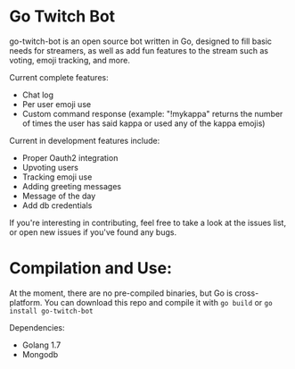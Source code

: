# Go Twitch Bot
go-twitch-bot is an open source bot written in Go, designed to fill basic needs for streamers, as well as add fun features to the stream such as voting, emoji tracking, and more.

Current complete features:
- Chat log
- Per user emoji use
- Custom command response (example: "!mykappa" returns the number of times the user has said kappa or used any of the kappa emojis)

Current in development features include:
- Proper Oauth2 integration
- Upvoting users
- Tracking emoji use
- Adding greeting messages
- Message of the day
- Add db credentials

If you're interesting in contributing, feel free to take a look at the issues list, or open new issues if you've found any bugs. 

# Compilation and Use:
At the moment, there are no pre-compiled binaries, but Go is cross-platform. You can download this repo and compile it with
`go build` or `go install go-twitch-bot`

Dependencies:
- Golang 1.7
- Mongodb
